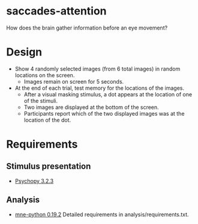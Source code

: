 # saccades-attention

How does the brain gather information before an eye movement?


# Design

- Show 4 randomly selected images (from 6 total images) in random locations on the screen.
    - Images remain on screen for 5 seconds.
- At the end of each trial, test memory for the locations of the images.
    - After a visual masking stimulus, a dot appears at the location of one of the stimuli.
    - Two images are displayed at the bottom of the screen.
    - Participants report which of the two displayed images was at the location of the dot.


# Requirements

## Stimulus presentation
- [Psychopy 3.2.3](https://www.psychopy.org/download.html)

## Analysis
- [mne-python 0.19.2](https://mne.tools/stable/install/mne_python.html) 
Detailed requirements in analysis/requirements.txt.
